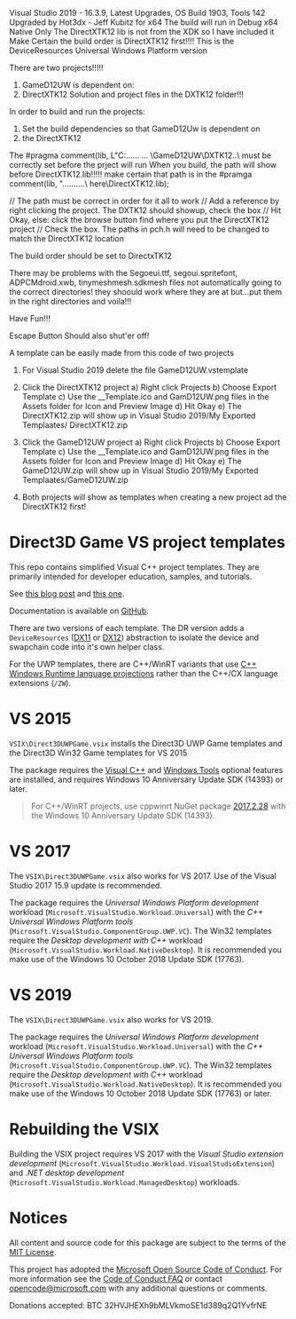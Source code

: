 Visual Studio 2019 - 16.3.9, Latest Upgrades, OS Build 1903, Tools 142
Upgraded by Hot3dx - Jeff Kubitz for x64
The build will run in Debug x64 Native Only
The DirectXTK12 lib is not from the XDK so I have included it
Make Certain the build order is DirectXTK12 first!!!!
This is the DeviceResources Universal Windows Platform version

There are two  projects!!!!!
1) GameD12UW is dependent on:
2) DirectXTK12 Solution and project files in the DXTK12 folder!!!


In order to build and run the projects:
1) Set the build dependencies so that GameD12Uw is dependent on 
2) the DirectXTK12

The #pragma comment(lib, L"C:..\..\.. ... \GameD12UW\DXTK12\..\ must be correctly set before the prject will run
When you build, the path will show before DirectXTK12.lib!!!!!
make certain that path is in the #pramga comment(lib, "..\..\..\..\..\ here\DirectXTK12.lib);

// The path must be correct in order for it all to work
// Add a reference by right clicking the project. The DXTK12 should showup, check the box 
// Hit Okay, else: click the browse button find where you put the DirectXTK12 project
// Check the box. The paths in pch.h will need to be changed to match the DirectXTK12 location

The build order should be set to DirectxTK12

There may be problems with the Segoeui.ttf, segoui.spritefont, ADPCMdroid.xwb, tinymeshmesh.sdkmesh files not automatically going to the correct directories! they shoould work where they are at but...put them in the right directories and voila!!!

Have Fun!!!

Escape Button Should also shut'er off!

A template can be easily made from this code of two projects

1) For Visual Studio 2019 delete  the file GameD12UW.vstemplate
2) Click the DirectXTK12 project
    a) Right click Projects
    b) Choose Export Template
    c) Use the __Template.ico and GamD12UW.png files in the Assets folder for Icon and Preview Image
    d) Hit Okay
    e) The DirectXTK12.zip will show up in Visual Studio 2019/My Exported Templaates/ DirectXTK12.zip
   
3) Click the GameD12UW project
    a) Right click Projects
    b) Choose Export Template
    c) Use the __Template.ico and GamD12UW.png files in the Assets folder for Icon and Preview Image
    d) Hit Okay
    e) The GameD12UW.zip will show up in Visual Studio 2019/My Exported Templaates/GameD12UW.zip
    
4) Both projects will show as templates when creating a new project ad the DirectXTK12 first!



# Direct3D Game VS project templates
This repo contains simplified Visual C++ project templates. They are primarily intended for developer education, samples, and tutorials.

See [this blog post](https://walbourn.github.io/direct3d-win32-game-visual-studio-template/) and [this one](https://walbourn.github.io/direct3d-game-visual-studio-templates-redux/).

Documentation is available on [GitHub](https://github.com/walbourn/directx-vs-templates/wiki).

There are two versions of each template. The DR version adds a ``DeviceResources`` ([DX11](https://github.com/Microsoft/DirectXTK/wiki/DeviceResources) or [DX12](https://github.com/Microsoft/DirectXTK12/wiki/DeviceResources)) abstraction to isolate the device and swapchain code into it's own helper class.

For the UWP templates, there are C++/WinRT variants that use [C++ Windows Runtime language projections](https://docs.microsoft.com/en-us/windows/uwp/cpp-and-winrt-apis/) rather than the C++/CX language extensions (``/ZW``).

# VS 2015
``VSIX\Direct3DUWPGame.vsix`` installs the Direct3D UWP Game templates and the Direct3D Win32 Game templates for VS 2015

The package requires the [Visual C++](https://devblogs.microsoft.com/cppblog/setup-changes-in-visual-studio-2015-affecting-c-developers/) and [Windows Tools](https://devblogs.microsoft.com/cppblog/developing-for-windows-10-with-visual-c-2015/) optional features are installed, and requires Windows 10 Anniversary Update SDK (14393) or later.

> For C++/WinRT projects, use cppwinrt NuGet package [2017.2.28](https://www.nuget.org/packages/cppwinrt/2017.2.28.4) with the Windows 10 Anniversary Update SDK (14393).

# VS 2017
The ``VSIX\Direct3DUWPGame.vsix`` also works for VS 2017. Use of the Visual Studio 2017 15.9 update is recommended.

The package requires the *Universal Windows Platform development* workload (``Microsoft.VisualStudio.Workload.Universal``) with the *C++ Universal Windows Platform tools* (``Microsoft.VisualStudio.ComponentGroup.UWP.VC``). The Win32 templates require the *Desktop development with C++* workload (``Microsoft.VisualStudio.Workload.NativeDesktop``). It is recommended you make use of the Windows 10 October 2018 Update SDK (17763).

# VS 2019
The ``VSIX\Direct3DUWPGame.vsix`` also works for VS 2019.

The package requires the *Universal Windows Platform development* workload (``Microsoft.VisualStudio.Workload.Universal``) with the *C++ Universal Windows Platform tools* (``Microsoft.VisualStudio.ComponentGroup.UWP.VC``). The Win32 templates require the *Desktop development with C++* workload (``Microsoft.VisualStudio.Workload.NativeDesktop``). It is recommended you make use of the Windows 10 October 2018 Update SDK (17763) or later.

# Rebuilding the VSIX
Building the VSIX project requires VS 2017 with the *Visual Studio extension development* (``Microsoft.VisualStudio.Workload.VisualStudioExtension``) and *.NET desktop development* (``Microsoft.VisualStudio.Workload.ManagedDesktop``) workloads.

# Notices
All content and source code for this package are subject to the terms of the [MIT License](http://opensource.org/licenses/MIT).

This project has adopted the [Microsoft Open Source Code of Conduct](https://opensource.microsoft.com/codeofconduct/). For more information see the [Code of Conduct FAQ](https://opensource.microsoft.com/codeofconduct/faq/) or contact [opencode@microsoft.com](mailto:opencode@microsoft.com) with any additional questions or comments.

Donations accepted:
BTC 32HVJHEXh9bMLVkmoSE1d389q2Q1YvfrNE
